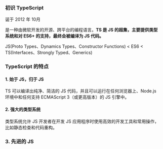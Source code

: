 ### 初识 TypeScript

诞于 2012 年 10月

是一种由微软开发的开源、跨平台的编程语言。**TS 是 JS 的超集，主要提供类型系统和对 ES6+ 的支持，最终会被编译为 JS 代码。**

JS(Proto Types、Dynamics Types、Constructor Functions) < ES6 < TS(Interfaces、Strongly Typed、Generics)

### TypeScript 的特点

#### 1. 始于 JS，归于 JS

TS 可以编译出纯净、简洁的 JS 代码，并且可以运行在任何浏览器上、Node.js 环境中和任何支持 ECMAScript 3（或更高版本）的 JS 引擎中。

#### 2. 强大的类型系统

类型系统允许 JS 开发者在开发 JS 应用程序时使用高效的开发工具和常用操作，比如静态检查和代码重构。

### 3. 先进的 JS






